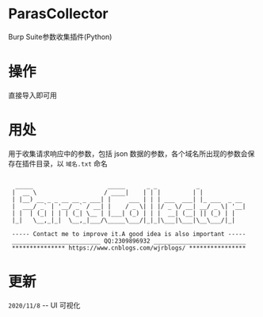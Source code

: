 # ParasCollector
Burp Suite参数收集插件(Python)

# 操作
直接导入即可用

# 用处
用于收集请求响应中的参数，包括 json 数据的参数，各个域名所出现的参数会保存在插件目录，以 `域名.txt` 命名
```

  _____                     _____      _ _           _             
 |  __ \                   / ____|    | | |         | |            
 | |__) __ _ _ __ __ _ ___| |     ___ | | | ___  ___| |_ ___  _ __ 
 |  ___/ _` | '__/ _` / __| |    / _ \| | |/ _ \/ __| __/ _ \| '__|
 | |  | (_| | | | (_| \__ | |___| (_) | | |  __| (__| || (_) | |   
 |_|   \__,_|_|  \__,_|___/\_____\___/|_|_|\___|\___|\__\___/|_|   

 ----- Contact me to improve it.A good idea is also important -----
 _________________________ QQ:2309896932 __________________________
 *************** https://www.cnblogs.com/wjrblogs/ ****************
```

# 更新
`2020/11/8`  --  UI 可视化
